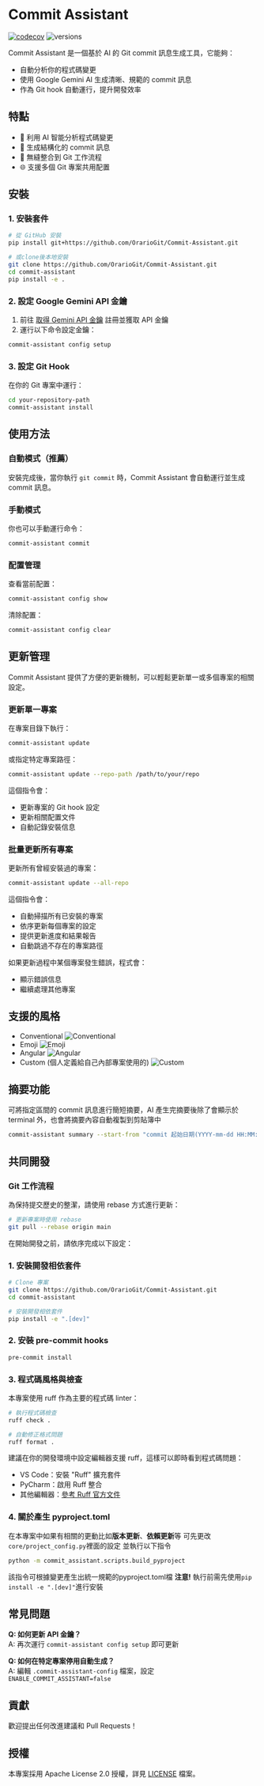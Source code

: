 # Commit Assistant
[![codecov](https://codecov.io/gh/OrarioGit/Commit-Assistant/graph/badge.svg?token=18M86ZC93G)](https://codecov.io/gh/OrarioGit/Commit-Assistant)
![versions](docs/images/python_version_badges.svg)

Commit Assistant 是一個基於 AI 的 Git commit 訊息生成工具，它能夠：
- 自動分析你的程式碼變更
- 使用 Google Gemini AI 生成清晰、規範的 commit 訊息
- 作為 Git hook 自動運行，提升開發效率

## 特點

- 🤖 利用 AI 智能分析程式碼變更
- 📝 生成結構化的 commit 訊息
- 🔄 無縫整合到 Git 工作流程
- 🌐 支援多個 Git 專案共用配置

## 安裝

### 1. 安裝套件

```bash
# 從 GitHub 安裝
pip install git+https://github.com/OrarioGit/Commit-Assistant.git

# 或clone後本地安裝
git clone https://github.com/OrarioGit/Commit-Assistant.git
cd commit-assistant
pip install -e .
```

### 2. 設定 Google Gemini API 金鑰

1. 前往 [取得 Gemini API 金鑰](https://ai.google.dev/gemini-api/docs/api-key) 註冊並獲取 API 金鑰
2. 運行以下命令設定金鑰：
```bash
commit-assistant config setup
```

### 3. 設定 Git Hook

在你的 Git 專案中運行：
```bash
cd your-repository-path
commit-assistant install
```

## 使用方法

### 自動模式（推薦）

安裝完成後，當你執行 `git commit` 時，Commit Assistant 會自動運行並生成 commit 訊息。

### 手動模式

你也可以手動運行命令：
```bash
commit-assistant commit
```

### 配置管理

查看當前配置：
```bash
commit-assistant config show
```

清除配置：
```bash
commit-assistant config clear
```

## 更新管理

Commit Assistant 提供了方便的更新機制，可以輕鬆更新單一或多個專案的相關設定。

### 更新單一專案

在專案目錄下執行：
```bash
commit-assistant update
```

或指定特定專案路徑：
```bash
commit-assistant update --repo-path /path/to/your/repo
```

這個指令會：
- 更新專案的 Git hook 設定
- 更新相關配置文件
- 自動記錄安裝信息

### 批量更新所有專案

更新所有曾經安裝過的專案：
```bash
commit-assistant update --all-repo
```

這個指令會：
- 自動掃描所有已安裝的專案
- 依序更新每個專案的設定
- 提供更新進度和結果報告
- 自動跳過不存在的專案路徑

如果更新過程中某個專案發生錯誤，程式會：
- 顯示錯誤信息
- 繼續處理其他專案

## 支援的風格

- Conventional
  ![Conventional](docs/images/conventional.png)
- Emoji
  ![Emoji](docs/images/emoji.png)
- Angular
  ![Angular](docs/images/angular.png)
- Custom (個人定義給自己內部專案使用的)
  ![Custom](docs/images/custom.png)

## 摘要功能
可將指定區間的 commit 訊息進行簡短摘要，AI 產生完摘要後除了會顯示於 terminal 外，也會將摘要內容自動複製到剪貼簿中
```bash
commit-assistant summary --start-from "commit 起始日期(YYYY-mm-dd HH:MM:SS 或 YYYY-mm-dd)" --end-to "commit 結束日期(YYYY-mm-dd HH:MM:SS 或 YYYY-mm-dd)"
```

## 共同開發
### Git 工作流程
為保持提交歷史的整潔，請使用 rebase 方式進行更新：
```bash
# 更新專案時使用 rebase
git pull --rebase origin main
```

在開始開發之前，請依序完成以下設定：
### 1. 安裝開發相依套件
```bash
# Clone 專案
git clone https://github.com/OrarioGit/Commit-Assistant.git
cd commit-assistant

# 安裝開發相依套件
pip install -e ".[dev]"
```

### 2. 安裝 pre-commit hooks
```bash
pre-commit install
```

### 3. 程式碼風格與檢查
本專案使用 ruff 作為主要的程式碼 linter：

```bash
# 執行程式碼檢查
ruff check .

# 自動修正格式問題
ruff format .
```

建議在你的開發環境中設定編輯器支援 ruff，這樣可以即時看到程式碼問題：

- VS Code：安裝 "Ruff" 擴充套件
- PyCharm：啟用 Ruff 整合
- 其他編輯器：[參考 Ruff 官方文件](https://github.com/astral-sh/ruff)

### 4. 關於產生 pyproject.toml
在本專案中如果有相關的更動比如**版本更新**、**依賴更新**等
可先更改`core/project_config.py`裡面的設定
並執行以下指令

```bash
python -m commit_assistant.scripts.build_pyproject
```

該指令可根據變更產生出統一規範的pyproject.toml檔
**注意!** 執行前需先使用`pip install -e ".[dev]"`進行安裝

## 常見問題

**Q: 如何更新 API 金鑰？**  
A: 再次運行 `commit-assistant config setup` 即可更新

**Q: 如何在特定專案停用自動生成？**  
A: 編輯 `.commit-assistant-config` 檔案，設定 `ENABLE_COMMIT_ASSISTANT=false`


## 貢獻

歡迎提出任何改進建議和 Pull Requests！

## 授權

本專案採用 Apache License 2.0 授權，詳見 [LICENSE](LICENSE) 檔案。